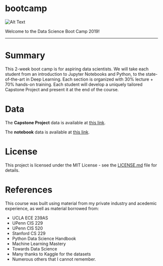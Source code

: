# bootcamp

![Alt Text](https://github.com/dsbc2020/bootcamp/blob/master/media/data-science-bootcamp.jpg "Welcome to the Data Science Boot Camp 2019!")

Welcome to the Data Science Boot Camp 2019!


-----------------------------------------------------------------------------------

# Summary
This 2-week boot camp is for aspiring data scientists. We will take each student from an introduction to Jupyter Notebooks and Python, to the state-of-the-art in Deep Learning.  Each section is organized with 30% lecture + 70% hands-on training.  Each student will develop a uniquely tailored Capstone Project and present it at the end of the course.

# Data
The **Capstone Project** data is available at [this link](https://drive.google.com/open?id=1dSEP0UdYXGDWeCqIIca67KTalP93axt4).

The **notebook** data is available at [this link](https://drive.google.com/open?id=1XEQdVlbifOEo84wwZiwWUiAjB_HcQFhg).

# License
This project is licensed under the MIT License - see the [LICENSE.md](LICENSE.md) file for details.


# References
This course was built using material from my private industry and acedemic experience, as well as material borrowed from:
- UCLA ECE 239AS
- UPenn CIS 229
- UPenn CIS 520
- Stanford CS 229
- Python Data Science Handbook
- Machine Learning Mastery
- Towards Data Science
- Many thanks to Kaggle for the datasets
- Numerous others that I cannot remember.

